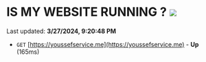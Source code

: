 # IS MY WEBSITE RUNNING ? [![](https://img.shields.io/static/v1?label=Sponsor&message=%E2%9D%A4&logo=GitHub&color=%23fe8e86)](https://github.com/sponsors/<username>)

Last updated: **3/27/2024, 9:20:48 PM**

- `GET` [https://youssefservice.me](https://youssefservice.me) - **Up** (165ms)
